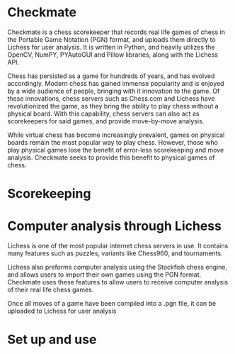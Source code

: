 # Checkmate

Checkmate is a chess scorekeeper that records real life games of chess in the Portable Game Notation (PGN) format, and uploads them directly to Lichess for user analysis. It is written in Python, and heavily utilizes the OpenCV, NumPY, PYAutoGUI and Pillow libraries, along with the Lichess API. 

Chess has persisted as a game for hundreds of years, and has evolved accordingly. Modern chess has gained immense popularity and is enjoyed by a wide audience of people, bringing with it innovation to the game. Of these innovations, chess servers such as Chess.com and Lichess have revolutionized the game, as they bring the ability to play chess without a physical board. With this capability, chess servers can also act as scorekeepers for said games, and provide move-by-move analysis. 

While virtual chess has become increasingly prevalent, games on physical boards remain the most popular way to play chess. However, those who play physical games lose the benefit of error-less scorekeeping and move analysis. Checkmate seeks to provide this benefit to physical games of chess. 

# Scorekeeping

# Computer analysis through Lichess

Lichess is one of the most popular internet chess servers in use. It contains many features such as puzzles, variants like Chess960, and tournaments.

Lichess also preforms computer analysis using the Stockfish chess engine, and allows users to import their own games using the PGN format. Checkmate uses these features to allow users to receive computer analysis of their real life chess games. 

Once all moves of a game have been compiled into a .pgn file, it can be uploaded to Lichess for user analysis

# Set up and use
